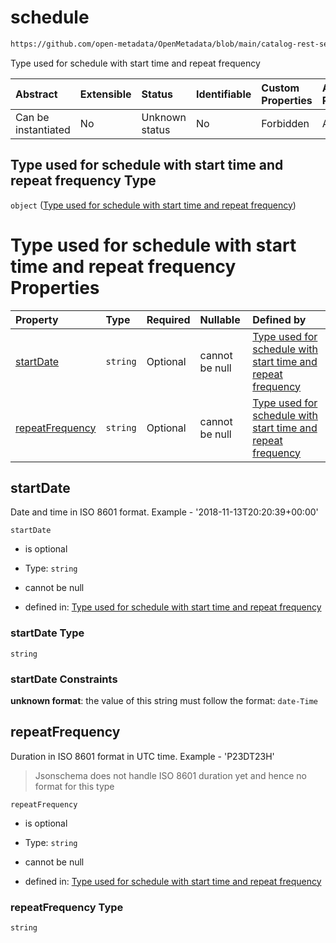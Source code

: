 # schedule

```txt
https://github.com/open-metadata/OpenMetadata/blob/main/catalog-rest-service/src/main/resources/json/schema/type/schedule.json
```

Type used for schedule with start time and repeat frequency

| Abstract            | Extensible | Status         | Identifiable | Custom Properties | Additional Properties | Access Restrictions | Defined In                                                                 |
| :------------------ | :--------- | :------------- | :----------- | :---------------- | :-------------------- | :------------------ | :------------------------------------------------------------------------- |
| Can be instantiated | No         | Unknown status | No           | Forbidden         | Allowed               | none                | [schedule.json](../../https://github.com/open-metadata/OpenMetadata/blob/main/catalog-rest-service/src/main/resources/json/schema/type/schedule.json "open original schema") |

## Type used for schedule with start time and repeat frequency Type

`object` ([Type used for schedule with start time and repeat frequency](schedule.md))

# Type used for schedule with start time and repeat frequency Properties

| Property                            | Type     | Required | Nullable       | Defined by                                                                                                                                                                                                                                                          |
| :---------------------------------- | :------- | :------- | :------------- | :------------------------------------------------------------------------------------------------------------------------------------------------------------------------------------------------------------------------------------------------------------------ |
| [startDate](#startdate)             | `string` | Optional | cannot be null | [Type used for schedule with start time and repeat frequency](basic-definitions-datetime.md "https://github.com/open-metadata/OpenMetadata/blob/main/catalog-rest-service/src/main/resources/json/schema/type/schedule.json#/properties/startDate")       |
| [repeatFrequency](#repeatfrequency) | `string` | Optional | cannot be null | [Type used for schedule with start time and repeat frequency](basic-definitions-duration.md "https://github.com/open-metadata/OpenMetadata/blob/main/catalog-rest-service/src/main/resources/json/schema/type/schedule.json#/properties/repeatFrequency") |

## startDate

Date and time in ISO 8601 format. Example - '2018-11-13T20:20:39+00:00'

`startDate`

*   is optional

*   Type: `string`

*   cannot be null

*   defined in: [Type used for schedule with start time and repeat frequency](basic-definitions-datetime.md "https://github.com/open-metadata/OpenMetadata/blob/main/catalog-rest-service/src/main/resources/json/schema/type/schedule.json#/properties/startDate")

### startDate Type

`string`

### startDate Constraints

**unknown format**: the value of this string must follow the format: `date-Time`

## repeatFrequency

Duration in ISO 8601 format in UTC time. Example - 'P23DT23H'

> Jsonschema does not handle ISO 8601 duration yet and hence no format for this type

`repeatFrequency`

*   is optional

*   Type: `string`

*   cannot be null

*   defined in: [Type used for schedule with start time and repeat frequency](basic-definitions-duration.md "https://github.com/open-metadata/OpenMetadata/blob/main/catalog-rest-service/src/main/resources/json/schema/type/schedule.json#/properties/repeatFrequency")

### repeatFrequency Type

`string`
